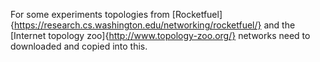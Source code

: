 For some experiments topologies from [Rocketfuel]{https://research.cs.washington.edu/networking/rocketfuel/} and the [Internet topology zoo]{http://www.topology-zoo.org/} networks need to downloaded and copied into this.
